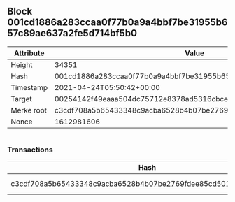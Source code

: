 ## Block 001cd1886a283ccaa0f77b0a9a4bbf7be31955b657c89ae637a2fe5d714bf5b0

Attribute | Value
--- | ---
Height | 34351
Hash | 001cd1886a283ccaa0f77b0a9a4bbf7be31955b657c89ae637a2fe5d714bf5b0
Timestamp | 2021-04-24T05:50:42+00:00
Target | 00254142f49eaaa504dc75712e8378ad5316cbcead634704b3734b6271167cc4
Merke root | c3cdf708a5b65433348c9acba6528b4b07be2769fdee85cd501ce2adf12a4ac8
Nonce | 1612981606

```

```

### Transactions

Hash | Amount
--- | ---
[c3cdf708a5b65433348c9acba6528b4b07be2769fdee85cd501ce2adf12a4ac8](c3cdf708a5b65433348c9acba6528b4b07be2769fdee85cd501ce2adf12a4ac8.md) | 10.00000000 SKEPTI 

